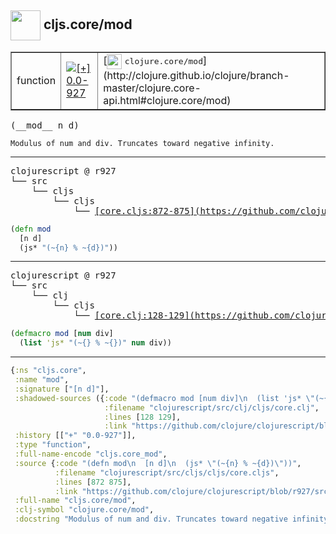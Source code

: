 ## <img width="48px" valign="middle" src="http://i.imgur.com/Hi20huC.png"> cljs.core/mod

 <table border="1">
<tr>
<td>function</td>
<td><a href="https://github.com/cljsinfo/api-refs/tree/0.0-927"><img valign="middle" alt="[+] 0.0-927" src="https://img.shields.io/badge/+-0.0--927-lightgrey.svg"></a> </td>
<td>
[<img height="24px" valign="middle" src="http://i.imgur.com/1GjPKvB.png"> <samp>clojure.core/mod</samp>](http://clojure.github.io/clojure/branch-master/clojure.core-api.html#clojure.core/mod)
</td>
</tr>
</table>

 <samp>
(__mod__ n d)<br>
</samp>

```
Modulus of num and div. Truncates toward negative infinity.
```

---

 <pre>
clojurescript @ r927
└── src
    └── cljs
        └── cljs
            └── <ins>[core.cljs:872-875](https://github.com/clojure/clojurescript/blob/r927/src/cljs/cljs/core.cljs#L872-L875)</ins>
</pre>

```clj
(defn mod
  [n d]
  (js* "(~{n} % ~{d})"))
```


---

 <pre>
clojurescript @ r927
└── src
    └── clj
        └── cljs
            └── <ins>[core.clj:128-129](https://github.com/clojure/clojurescript/blob/r927/src/clj/cljs/core.clj#L128-L129)</ins>
</pre>

```clj
(defmacro mod [num div]
  (list 'js* "(~{} % ~{})" num div))
```

---

```clj
{:ns "cljs.core",
 :name "mod",
 :signature ["[n d]"],
 :shadowed-sources ({:code "(defmacro mod [num div]\n  (list 'js* \"(~{} % ~{})\" num div))",
                     :filename "clojurescript/src/clj/cljs/core.clj",
                     :lines [128 129],
                     :link "https://github.com/clojure/clojurescript/blob/r927/src/clj/cljs/core.clj#L128-L129"}),
 :history [["+" "0.0-927"]],
 :type "function",
 :full-name-encode "cljs.core_mod",
 :source {:code "(defn mod\n  [n d]\n  (js* \"(~{n} % ~{d})\"))",
          :filename "clojurescript/src/cljs/cljs/core.cljs",
          :lines [872 875],
          :link "https://github.com/clojure/clojurescript/blob/r927/src/cljs/cljs/core.cljs#L872-L875"},
 :full-name "cljs.core/mod",
 :clj-symbol "clojure.core/mod",
 :docstring "Modulus of num and div. Truncates toward negative infinity."}

```
